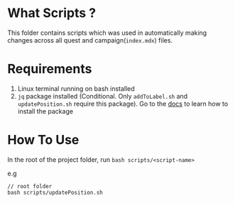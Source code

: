 # What Scripts ?

This folder contains scripts which was used in automatically making changes across all quest and campaign(`index.mdx`) files.

# Requirements

1. Linux terminal running on bash installed
2. `jq` package installed (Conditional. Only `addToLabel.sh` and `updatePosition.sh` require this package). Go to the [docs](https://linuxhint.com/bash_jq_command/) to learn how to install the package

# How To Use

In the root of the project folder, run `bash scripts/<script-name>`

e.g

```
// root folder
bash scripts/updatePosition.sh
```
